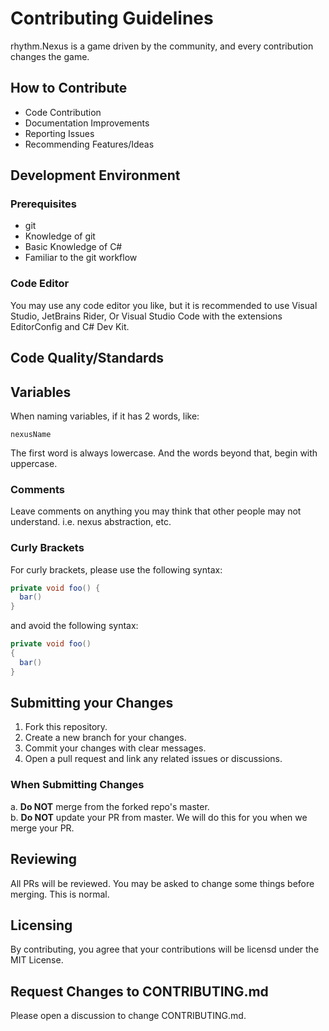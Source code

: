 # Contributing Guidelines
rhythm.Nexus is a game driven by the community, and every contribution changes the game.

## How to Contribute
- Code Contribution
- Documentation Improvements
- Reporting Issues
- Recommending Features/Ideas

## Development Environment
### Prerequisites
- git
- Knowledge of git
- Basic Knowledge of C#
- Familiar to the git workflow
### Code Editor
You may use any code editor you like, but it is recommended to use Visual Studio, JetBrains Rider, Or Visual Studio Code with the extensions EditorConfig and C# Dev Kit.

## Code Quality/Standards
## Variables
When naming variables, if it has 2 words, like:
```
nexusName
```
The first word is always lowercase. And the words beyond that, begin with uppercase.
### Comments
Leave comments on anything you may think that other people may not understand. i.e. nexus abstraction, etc.
### Curly Brackets
For curly brackets, please use the following syntax:
```C#
private void foo() {
  bar()
}
```
and avoid the following syntax:
```C#
private void foo()
{
  bar()
}
```

## Submitting your Changes
1. Fork this repository.
2. Create a new branch for your changes.
3. Commit your changes with clear messages.
4. Open a pull request and link any related issues or discussions.
### When Submitting Changes
a. **Do NOT** merge from the forked repo's master.  
b. **Do NOT** update your PR from master. We will do this for you when we merge your PR.

## Reviewing
All PRs will be reviewed. You may be asked to change some things before merging. This is normal.

## Licensing
By contributing, you agree that your contributions will be licensd under the MIT License.

## Request Changes to CONTRIBUTING.md
Please open a discussion to change CONTRIBUTING.md.
